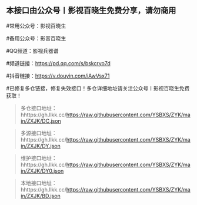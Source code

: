 ## 本接口由公众号〡影视百晓生免费分享，请勿商用

#常用公众号：影视百晓生

#备用公众号：影音百晓生

#QQ频道：影视兵器谱

#频道链接：https://pd.qq.com/s/bskcryo7d

#抖音链接：https://v.douyin.com/iAwVsx71

#已修复多仓链接，修复失效接口！多仓详细地址请关注公众号〡影视百晓生免费获取！

> 多仓接口地址：hhttps://gh.llkk.cc/https://raw.githubusercontent.com/YSBXS/ZYK/main/ZXJK/DC.json

> 多源接口地址：hhttps://gh.llkk.cc/https://raw.githubusercontent.com/YSBXS/ZYK/main/ZXJK/DY.json

> 维护接口地址：hhttps://gh.llkk.cc/https://raw.githubusercontent.com/YSBXS/ZYK/main/ZXJK/DY0.json

> 本地接口地址：hhttps://gh.llkk.cc/https://raw.githubusercontent.com/YSBXS/ZYK/main/ZXJK/BD.json
